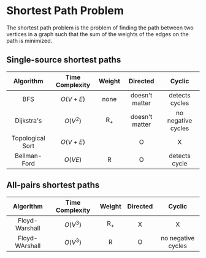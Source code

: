 # Shortest Path Problem

The shortest path problem is the problem of finding the path between two vertices in a graph such that the sum of the weights of the edges on the path is minimized.

## Single-source shortest paths

| Algorithm | Time Complexity | Weight | Directed | Cyclic |
| :---------: | :--------------: | :------: | :--------: | :------: |
| BFS | $O(V+E)$ | none | doesn't matter | detects cycles |
| Dijkstra's | $O(V^2)$ | R<sub>+</sub> | doesn't matter | no negative cycles |
| Topological Sort | $O(V+E)$ | | O | X |
| Bellman-Ford | $O(VE)$ | R | O | detects cycle |


## All-pairs shortest paths

| Algorithm | Time Complexity | Weight | Directed | Cyclic |
| :---------: | :--------------: | :------: | :--------: | :------: |
| Floyd-Warshall | $O(V^3)$ | R<sub>+</sub> | X | X |
| Floyd-WArshall | $O(V^3)$ | R | O | no negative cycles |